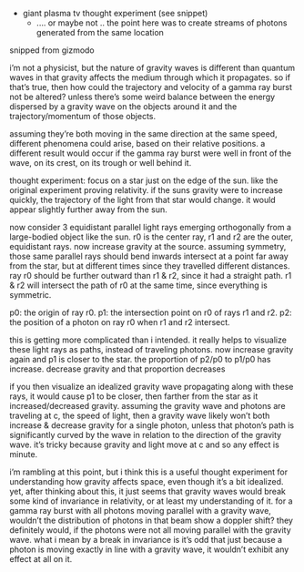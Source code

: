 
  - giant plasma tv thought experiment (see snippet)
    - .... or maybe not .. the point here was to create streams of photons generated from the same location

snipped from gizmodo

i’m not a physicist, but the nature of gravity waves is different than quantum waves in that gravity affects the medium through which it propagates. so if that’s true, then how could the trajectory and velocity of a gamma ray burst not be altered? unless there’s some weird balance between the energy dispersed by a gravity wave on the objects around it and the trajectory/momentum of those objects.

assuming they’re both moving in the same direction at the same speed, different phenomena could arise, based on their relative positions. a different result would occur if the gamma ray burst were well in front of the wave, on its crest, on its trough or well behind it.

thought experiment: focus on a star just on the edge of the sun. like the original experiment proving relativity. if the suns gravity were to increase quickly, the trajectory of the light from that star would change. it would appear slightly further away from the sun.

now consider 3 equidistant parallel light rays emerging orthogonally from a large-bodied object like the sun. r0 is the center ray, r1 and r2 are the outer, equidistant rays. now increase gravity at the source. assuming symmetry, those same parallel rays should bend inwards intersect at a point far away from the star, but at different times since they travelled different distances. ray r0 should be further outward than r1 & r2, since it had a straight path. r1 & r2 will intersect the path of r0 at the same time, since everything is symmetric.

p0: the origin of ray r0. p1: the intersection point on r0 of rays r1 and r2. p2: the position of a photon on ray r0 when r1 and r2 intersect.

this is getting more complicated than i intended. it really helps to visualize these light rays as paths, instead of traveling photons. now increase gravity again and p1 is closer to the star. the proportion of p2/p0 to p1/p0 has increase. decrease gravity and that proportion decreases

if you then visualize an idealized gravity wave propagating along with these rays, it would cause p1 to be closer, then farther from the star as it increased/decreased gravity. assuming the gravity wave and photons are traveling at c, the speed of light, then a gravity wave likely won’t both increase & decrease gravity for a single photon, unless that photon’s path is significantly curved by the wave in relation to the direction of the gravity wave. it’s tricky because gravity and light move at c and so any effect is minute.

i’m rambling at this point, but i think this is a useful thought experiment for understanding how gravity affects space, even though it’s a bit idealized. yet, after thinking about this, it just seems that gravity waves would break some kind of invariance in relativity, or at least my understanding of it. for a gamma ray burst with all photons moving parallel with a gravity wave, wouldn’t the distribution of photons in that beam show a doppler shift? they definitely would, if the photons were not all moving parallel with the gravity wave. what i mean by a break in invariance is it’s odd that just because a photon is moving exactly in line with a gravity wave, it wouldn’t exhibit any effect at all on it.
